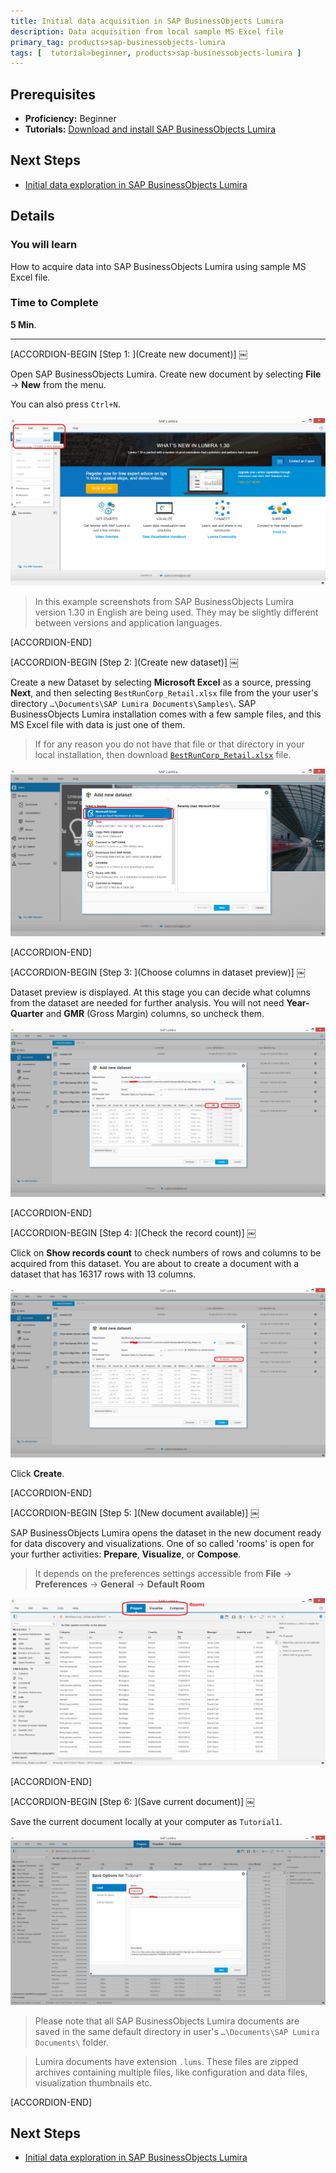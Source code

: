 ```yaml
---
title: Initial data acquisition in SAP BusinessObjects Lumira
description: Data acquisition from local sample MS Excel file
primary_tag: products>sap-businessobjects-lumira
tags: [  tutorial>beginner, products>sap-businessobjects-lumira ]
---
```

## Prerequisites  
- **Proficiency:** Beginner
- **Tutorials:** [Download and install SAP BusinessObjects Lumira](http://www.sap.com/developer/tutorials/lumira-install.html)

## Next Steps
- [Initial data exploration in SAP BusinessObjects Lumira](http://www.sap.com/developer/tutorials/lumira-initial-data-exploration.html)

## Details
### You will learn  
How to acquire data into SAP BusinessObjects Lumira using sample MS Excel file.

### Time to Complete
**5 Min**.

---


[ACCORDION-BEGIN [Step 1: ](Create new document)] ￼

Open SAP BusinessObjects Lumira. Create new document by selecting **File** -> **New** from the menu.

You can also press `Ctrl+N`.

![Creating a new document in SAP BusinessObjects Lumira](Lum01-01.png)

> In this example screenshots from SAP BusinessObjects Lumira version 1.30 in English are being used. They may be slightly different between versions and application languages.


[ACCORDION-END]

[ACCORDION-BEGIN [Step 2: ](Create new dataset)] ￼

Create a new Dataset by selecting **Microsoft Excel** as a source, pressing **Next**, and then selecting `BestRunCorp_Retail.xlsx` file from the your user's directory `…\Documents\SAP Lumira Documents\Samples\`. SAP BusinessObjects Lumira installation comes with a few sample files, and this MS Excel file with data is just one of them.

> If for any reason you do not have that file or that directory in your local installation, then download [`BestRunCorp_Retail.xlsx`](https://github.com/SAPDocuments/Tutorials/raw/master/tutorials/lumira-initial-data-acquisition/BestRunCorp_Retail.xlsx) file.

![Adding the first dataset from MS Excel to the new document in SAP BusinessObjects Lumira](Lum01-02.png)


[ACCORDION-END]

[ACCORDION-BEGIN [Step 3: ](Choose columns in dataset preview)] ￼

Dataset preview is displayed. At this stage you can decide what columns from the dataset are needed for further analysis. You will not need **Year-Quarter** and **GMR** (Gross Margin) columns, so uncheck them.

![Columns "GMR" and "Year-Quarter" have been deselected](Lum01-04a.png)


[ACCORDION-END]

[ACCORDION-BEGIN [Step 4: ](Check the record count)] ￼

Click on **Show records count** to check numbers of rows and columns to be acquired from this dataset. You are about to create a document with a dataset that has 16317 rows with 13 columns.

![Checking the size of a dataset before importing it into SAP BusinessObjects Lumira](Lum01-05a.png)

Click **Create**.


[ACCORDION-END]

[ACCORDION-BEGIN [Step 5: ](New document available)] ￼

SAP BusinessObjects Lumira opens the dataset in the new document ready for data discovery and visualizations. One of so called 'rooms' is open for your further activities: **Prepare**, **Visualize**, or **Compose**.

> It depends on the preferences settings accessible from **File** -> **Preferences** -> **General** -> **Default Room**

![The new document is created in SAP BusinessObjects Lumira and Prepare room is selected for further work with a dataset](Lum01-06.png)


[ACCORDION-END]

[ACCORDION-BEGIN [Step 6: ](Save current document)] ￼

Save the current document locally at your computer as `Tutorial1`.

![Saving your first document in SAP BusinessObjects Lumira](Lum01-07.png)

> Please note that all SAP BusinessObjects Lumira documents are saved in the same default directory in user's `…\Documents\SAP Lumira Documents\` folder.

> Lumira documents have extension `.lums`. These files are zipped archives containing multiple files, like configuration and data files, visualization thumbnails etc.


[ACCORDION-END]


## Next Steps
- [Initial data exploration in SAP BusinessObjects Lumira](http://www.sap.com/developer/tutorials/lumira-initial-data-exploration.html)
